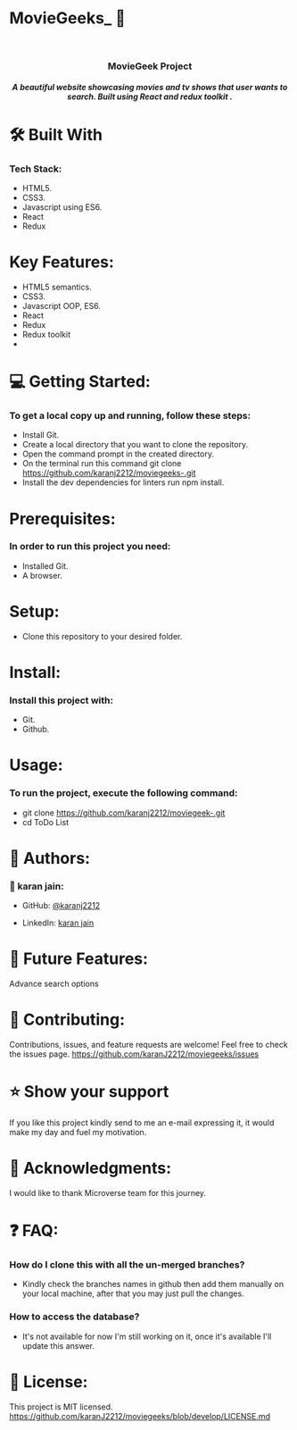 # MovieGeeks_ 🔖

<div align="center">

  
  <br/>
 <h3>MovieGeek Project</h3>
 <h5>A beautiful website showcasing movies and tv shows that user wants to search. Built using React and redux toolkit  .</h5>
</div>



# 🛠 Built With
### Tech Stack:
- HTML5. 
- CSS3.
- Javascript using ES6.
- React
- Redux



# Key Features:
- HTML5 semantics.
- CSS3.
- Javascript OOP, ES6.
- React
- Redux
- Redux toolkit
- 

# 💻 Getting Started:
### To get a local copy up and running, follow these steps:
- Install Git.
- Create a local directory that you want to clone the repository.
- Open the command prompt in the created directory.
- On the terminal run this command git clone https://github.com/karanj2212/moviegeeks-.git
- Install the dev dependencies for linters run npm install.

# Prerequisites:
### In order to run this project you need:
- Installed Git.
- A browser.

# Setup:
- Clone this repository to your desired folder.

# Install:
### Install this project with:
- Git.
- Github.

# Usage:
### To run the project, execute the following command:
- git clone https://github.com/karanj2212/moviegeek-.git
- cd ToDo List


# 👥 Authors:
### 👤 karan jain:
- GitHub: [@karanj2212](https://github.com/karanj2212)

- LinkedIn: [karan jain](https://www.linkedin.com/in/karanjain2212/)

# 🔭 Future Features:
Advance search options


# 🤝 Contributing:
Contributions, issues, and feature requests are welcome!
Feel free to check the issues page.
https://github.com/karanJ2212/moviegeeks/issues

# ⭐️ Show your support
If you like this project kindly send to me an e-mail expressing it, it would make my day and fuel my motivation.

# 🙏 Acknowledgments:
I would like to thank Microverse team for this journey.

# ❓ FAQ:
### How do I clone this with all the un-merged branches?
- Kindly check the branches names in github then add them manually on your local machine, after that you may just pull the changes.
### How to access the database?
- It's not available for now I'm still working on it, once it's available I'll update this answer.

# 📝 License:
This project is MIT licensed.
https://github.com/karanJ2212/moviegeeks/blob/develop/LICENSE.md
